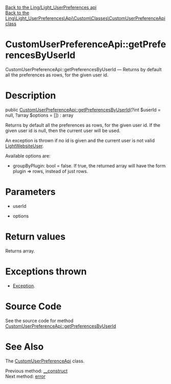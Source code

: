 [Back to the Ling/Light_UserPreferences api](https://github.com/lingtalfi/Light_UserPreferences/blob/master/doc/api/Ling/Light_UserPreferences.md)<br>
[Back to the Ling\Light_UserPreferences\Api\Custom\Classes\CustomUserPreferenceApi class](https://github.com/lingtalfi/Light_UserPreferences/blob/master/doc/api/Ling/Light_UserPreferences/Api/Custom/Classes/CustomUserPreferenceApi.md)


CustomUserPreferenceApi::getPreferencesByUserId
================



CustomUserPreferenceApi::getPreferencesByUserId — Returns by default all the preferences as rows, for the given user id.




Description
================


public [CustomUserPreferenceApi::getPreferencesByUserId](https://github.com/lingtalfi/Light_UserPreferences/blob/master/doc/api/Ling/Light_UserPreferences/Api/Custom/Classes/CustomUserPreferenceApi/getPreferencesByUserId.md)(?int $userId = null, ?array $options = []) : array




Returns by default all the preferences as rows, for the given user id.
If the given user id is null, then the current user will be used.

An exception is thrown if no id is given and the current user is not valid [LightWebsiteUser](https://github.com/lingtalfi/Light_User/blob/master/doc/api/Ling/Light_User/LightWebsiteUser.md).

Available options are:

- groupByPlugin: bool = false.
     If true, the returned array will have the form plugin => rows, instead of just rows.




Parameters
================


- userId

    

- options

    


Return values
================

Returns array.


Exceptions thrown
================

- [Exception](http://php.net/manual/en/class.exception.php).&nbsp;







Source Code
===========
See the source code for method [CustomUserPreferenceApi::getPreferencesByUserId](https://github.com/lingtalfi/Light_UserPreferences/blob/master/Api/Custom/Classes/CustomUserPreferenceApi.php#L33-L56)


See Also
================

The [CustomUserPreferenceApi](https://github.com/lingtalfi/Light_UserPreferences/blob/master/doc/api/Ling/Light_UserPreferences/Api/Custom/Classes/CustomUserPreferenceApi.md) class.

Previous method: [__construct](https://github.com/lingtalfi/Light_UserPreferences/blob/master/doc/api/Ling/Light_UserPreferences/Api/Custom/Classes/CustomUserPreferenceApi/__construct.md)<br>Next method: [error](https://github.com/lingtalfi/Light_UserPreferences/blob/master/doc/api/Ling/Light_UserPreferences/Api/Custom/Classes/CustomUserPreferenceApi/error.md)<br>

